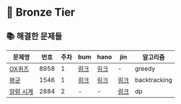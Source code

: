 # 🥉 Bronze Tier

## 📚 해결한 문제들

| 문제명 | 번호 | 주차 | bum | hano | jin | 알고리즘 |
|--------|------|--------|--------|--------|--------|------|
| [OX퀴즈](https://www.acmicpc.net/problem/8958) | 8958 | 1 | [링크](#) | [링크](#) | - | greedy |
| [평균](https://www.acmicpc.net/problem/1546) | 1546 | 1 | [링크](#) | [링크](#) | [링크](#) | backtracking |
| [알람 시계](https://www.acmicpc.net/problem/2884) | 2884 | 2 | - | - | [링크](#) | dp |